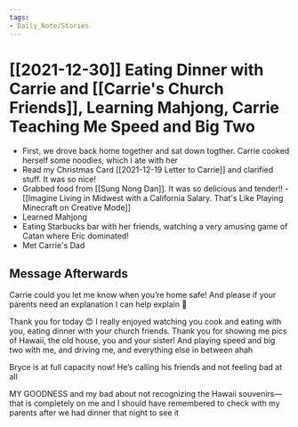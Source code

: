 ```yaml
---
tags:
- Daily_Note/Stories
---
```


# [[2021-12-30]] Eating Dinner with Carrie and [[Carrie's Church Friends]], Learning Mahjong, Carrie Teaching Me Speed and Big Two



- First, we drove back home together and sat down togther. Carrie cooked herself some noodles, which I ate with her
- Read my Christmas Card [[2021-12-19 Letter to Carrie]] and clarified stuff. It was so nice!
- Grabbed food from [[Sung Nong Dan]]. It was so delicious and tender!! - [[Imagine Living in Midwest with a California Salary. That's Like Playing Minecraft on Creative Mode]]
- Learned Mahjong
- Eating Starbucks bar with her friends, watching a very amusing game of Catan where Eric dominated!
- Met Carrie's Dad

## Message Afterwards

Carrie could you let me know when you’re home safe! And please if your parents need an explanation I can help explain 🤡

Thank you for today 😊 I really enjoyed watching you cook and eating with you, eating dinner with your church friends. Thank you for showing me pics of Hawaii, the old house, you and your sister! And playing speed and big two with me, and driving me, and everything else in between ahah

Bryce is at full capacity now! He’s calling his friends and not feeling bad at all

MY GOODNESS and my bad about not recognizing the Hawaii souvenirs—that is completely on me and I should have remembered to check with my parents after we had dinner that night to see it